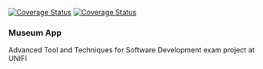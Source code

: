 [![Coverage Status](https://coveralls.io/repos/github/pisalore/attsw-exam/badge.svg?branch=master)](https://coveralls.io/github/pisalore/attsw-exam?branch=master)
[![Coverage Status](https://coveralls.io/repos/github/pisalore/attsw-exam/badge.svg)](https://coveralls.io/github/pisalore/attsw-exam)

### Museum App
Advanced Tool and Techniques for Software Development exam project at UNIFI

